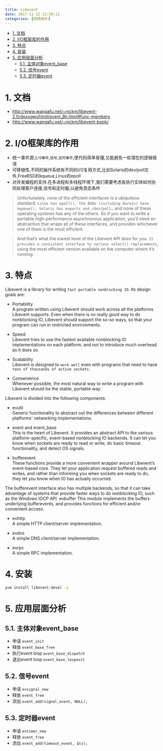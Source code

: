 ```yaml
---
title: Libevent
date: 2017-11-12 22:58:21
categories: [网络相关]
---
```

<!-- TOC -->

- [1. 文档](#1-文档)
- [2. I/O框架库的作用](#2-io框架库的作用)
- [3. 特点](#3-特点)
- [4. 安装](#4-安装)
- [5. 应用层面分析](#5-应用层面分析)
    - [5.1. 主体对象event_base](#51-主体对象event_base)
    - [5.2. 信号event](#52-信号event)
    - [5.3. 定时器event](#53-定时器event)

<!-- /TOC -->

<a id="markdown-1-文档" name="1-文档"></a>
# 1. 文档
* http://www.wangafu.net/~nickm/libevent-2.0/doxygen/html/event_8h.html#func-members
* http://www.wangafu.net/~nickm/libevent-book/


<a id="markdown-2-io框架库的作用" name="2-io框架库的作用"></a>
# 2. I/O框架库的作用

* 统一事件源,`I/O事件`,`信号`,`定时事件`,使代码简单易懂,又能避免一些潜在的逻辑错误
* 可移植性,不同的操作系统有不同的I/O复用方式,比如Solaris的dev/poll文件,FreeBSD的kqueue,Linux的epoll
* 对并发编程的支持.在多进程和多线程环境下,我们需要考虑各执行实体如何协同处理客户连接,信号和定时器,以避免竞态条件

>Unfortunately, none of the efficient interfaces is a ubiquitous standard. `Linux has epoll(), the BSDs (including Darwin) have kqueue(), Solaris has evports and /dev/poll…` and none of these operating systems has any of the others. So if you want to write a portable high-performance asynchronous application, you’ll need an abstraction that wraps all of these interfaces, and provides whichever one of them is the most efficient.

>And that’s what the lowest level of the Libevent API does for you. `It provides a consistent interface to various select() replacements`, using the most efficient version available on the computer where it’s running.


<a id="markdown-3-特点" name="3-特点"></a>
# 3. 特点

Libevent is a library for writing `fast portable nonblocking IO`. Its design goals are:

* Portability  
A program written using Libevent should work across all the platforms Libevent supports. Even when there is no really good way to do nonblocking IO, Libevent should support the so-so ways, so that your program can run in restricted environments.

* Speed  
Libevent tries to use the fastest available nonblocking IO implementations on each platform, and not to introduce much overhead as it does so.

* Scalability  
Libevent is designed to `work well` even with programs that need to have `tens of thousands of active sockets.`

* Convenience  
Whenever possible, the most natural way to write a program with Libevent should be the stable, portable way.

Libevent is divided into the following components:

* evutil  
Generic functionality to abstract out the differences between different platforms' networking implementations.

* event and event_base  
This is the heart of Libevent. It provides an abstract API to the various platform-specific, event-based nonblocking IO backends. It can let you know when sockets are ready to read or write, do basic timeout functionality, and detect OS signals.

* bufferevent  
These functions provide a more convenient wrapper around Libevent’s event-based core. They let your application request buffered reads and writes, and rather than informing you when sockets are ready to do, they let you know when IO has actually occurred.

The bufferevent interface also has multiple backends, so that
it can take advantage of systems that provide faster ways to do
nonblocking IO, such as the Windows IOCP API.
evbuffer
This module implements the buffers underlying bufferevents, and provides functions for efficient and/or convenient access.

* evhttp  
A simple HTTP client/server implementation.

* evdns  
A simple DNS client/server implementation.

* evrpc  
A simple RPC implementation.

<a id="markdown-4-安装" name="4-安装"></a>
# 4. 安装
```bash
yum install libevent-devel -y
```

<a id="markdown-5-应用层面分析" name="5-应用层面分析"></a>
# 5. 应用层面分析


<a id="markdown-51-主体对象event_base" name="51-主体对象event_base"></a>
## 5.1. 主体对象event_base

* 申请 `event_init`
* 释放 `event_base_free`
* 执行event loop `event_base_dispatch`
* 退出event loop `event_base_loopexit`

<a id="markdown-52-信号event" name="52-信号event"></a>
## 5.2. 信号event

* 申请 `evsignal_new`
* 释放 `event_free`
* 添加 `event_add(signal_event, NULL);`

<a id="markdown-53-定时器event" name="53-定时器event"></a>
## 5.3. 定时器event

* 申请 `evtimer_new`
* 释放 `event_free`
* 添加 `event_add(timeout_event, &tv);`
